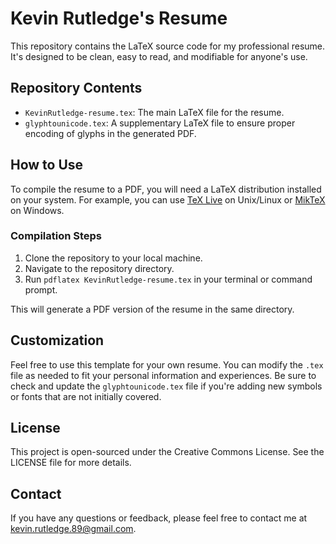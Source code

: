 # Kevin Rutledge's Resume

This repository contains the LaTeX source code for my professional resume. It's designed to be clean, easy to read, and modifiable for anyone's use.

## Repository Contents

- `KevinRutledge-resume.tex`: The main LaTeX file for the resume.
- `glyphtounicode.tex`: A supplementary LaTeX file to ensure proper encoding of glyphs in the generated PDF.

## How to Use

To compile the resume to a PDF, you will need a LaTeX distribution installed on your system. For example, you can use [TeX Live](https://tug.org/texlive/) on Unix/Linux or [MikTeX](https://miktex.org/) on Windows.

### Compilation Steps

1. Clone the repository to your local machine.
2. Navigate to the repository directory.
3. Run `pdflatex KevinRutledge-resume.tex` in your terminal or command prompt.

This will generate a PDF version of the resume in the same directory.

## Customization

Feel free to use this template for your own resume. You can modify the `.tex` file as needed to fit your personal information and experiences. Be sure to check and update the `glyphtounicode.tex` file if you're adding new symbols or fonts that are not initially covered.

## License

This project is open-sourced under the Creative Commons License. See the LICENSE file for more details.

## Contact

If you have any questions or feedback, please feel free to contact me at [kevin.rutledge.89@gmail.com](mailto:kevin.rutledge.89@gmail.com).
